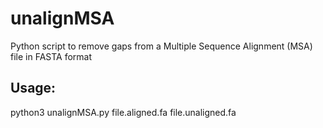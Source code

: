 # unalignMSA
Python script to remove gaps from a Multiple Sequence Alignment (MSA) file in FASTA format

## Usage:
python3 unalignMSA.py file.aligned.fa file.unaligned.fa
